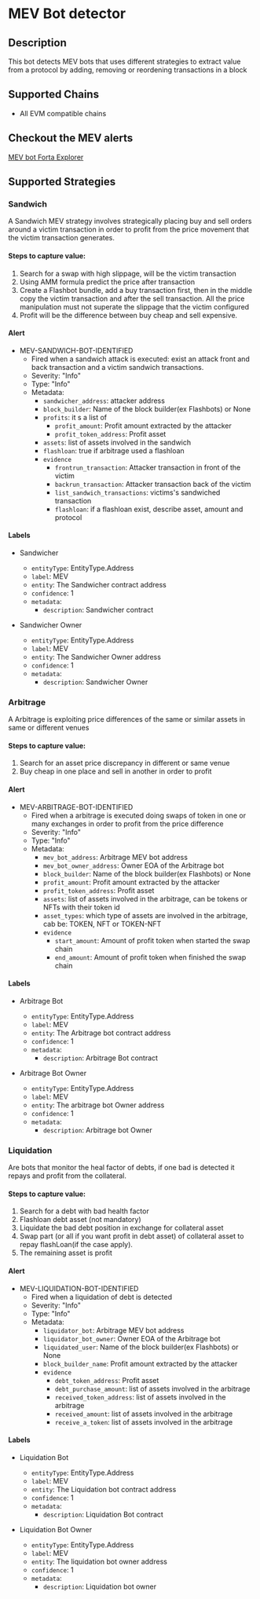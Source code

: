 # MEV Bot detector

## Description

This bot detects MEV bots that uses different strategies to extract value from a protocol by adding, removing or reordening transactions in a block 

## Supported Chains

- All EVM compatible chains

## Checkout the MEV alerts

[MEV bot Forta Explorer](https://app.forta.network/bot/0x5bb675492f3accba1d35e7f59f584b6fae11df919f13223f3056a69dc5686b4b)


## Supported Strategies

### Sandwich

 A Sandwich MEV strategy involves strategically placing buy and sell orders around a victim transaction in order to profit from the price movement that the victim transaction generates.

#### Steps to capture value:
1. Search for a swap with high slippage, will be the victim transaction
2. Using AMM formula predict the price after transaction
3. Create a Flashbot bundle, add a buy transaction first, then in the middle copy the victim transaction and after the sell transaction. All the price manipulation must not superate the slippage that the victim configured
4. Profit will be the difference between buy cheap and sell expensive. 

#### Alert

- MEV-SANDWICH-BOT-IDENTIFIED
    - Fired when a sandwich attack is executed: exist an attack front and back transaction and a victim sandwich transactions.
    - Severity: "Info"
    - Type: "Info"
    - Metadata:
        - `sandwicher_address`: attacker address 
        - `block_builder`: Name of the block builder(ex Flashbots) or None 
        -  `profits`: it s a list of
            - `profit_amount`: Profit amount extracted by the attacker
            - `profit_token_address`: Profit asset
        - `assets`: list of assets involved in the sandwich
        - `flashloan`: true if arbitrage used a flashloan
        - `evidence`
          - `frontrun_transaction`: Attacker transaction in front of the victim
          - `backrun_transaction`: Attacker transaction back of the victim
          - `list_sandwich_transactions`: victims's sandwiched transaction
          - `flashloan`: if a flashloan exist, describe asset, amount and protocol


#### Labels
- Sandwicher
    - `entityType`: EntityType.Address
    - `label`: MEV
    - `entity`: The Sandwicher contract address
    - `confidence`:  1
    - `metadata`:
        - `description`: Sandwicher contract 


- Sandwicher Owner
    - `entityType`: EntityType.Address
    - `label`: MEV
    - `entity`: The Sandwicher Owner address
    - `confidence`:  1
    - `metadata`:
        - `description`: Sandwicher Owner 


### Arbitrage

 A Arbitrage is exploiting price differences of the same or similar assets in same or different venues

#### Steps to capture value:
1. Search for an asset price discrepancy in different or same venue
2. Buy cheap in one place and sell in another in order to profit


#### Alert
- MEV-ARBITRAGE-BOT-IDENTIFIED
    - Fired when a arbitrage is executed doing swaps of token in one or many exchanges in order to profit from the price difference
    - Severity: "Info"
    - Type: "Info"
    - Metadata:
        - `mev_bot_address`: Arbitrage MEV bot address 
        - `mev_bot_owner_address`: Owner EOA of the Arbitrage bot 
        - `block_builder`: Name of the block builder(ex Flashbots) or None 
        - `profit_amount`: Profit amount extracted by the attacker
        - `profit_token_address`: Profit asset
        - `assets`: list of assets involved in the arbitrage, can be tokens or NFTs with their token id
        - `asset_types`: which type of assets are involved in the arbitrage, cab be: TOKEN, NFT or TOKEN-NFT
        - `evidence`
          - `start_amount`: Amount of profit token when started the swap chain
          - `end_amount`: Amount of profit token when finished the swap chain


#### Labels
- Arbitrage Bot
    - `entityType`: EntityType.Address
    - `label`: MEV
    - `entity`: The Arbitrage bot contract address
    - `confidence`:  1
    - `metadata`:
        - `description`: Arbitrage Bot contract 


- Arbitrage Bot Owner
    - `entityType`: EntityType.Address
    - `label`: MEV
    - `entity`: The arbitrage bot Owner address
    - `confidence`:  1
    - `metadata`:
        - `description`: Arbitrage bot Owner 




### Liquidation

 Are bots that monitor the heal factor of debts, if one bad is detected it repays and profit from the collateral. 

#### Steps to capture value:
1. Search for a debt with bad health factor
2. Flashloan debt asset (not mandatory)
3. Liquidate the bad debt position in exchange for collateral asset
4. Swap part (or all if you want profit in debt asset) of collateral asset to repay flashLoan(if the case apply).
5. The remaining asset is profit
 


#### Alert
- MEV-LIQUIDATION-BOT-IDENTIFIED
    - Fired when a liquidation of debt is detected
    - Severity: "Info"
    - Type: "Info"
    - Metadata:
        - `liquidator_bot`: Arbitrage MEV bot address 
        - `liquidator_bot_owner`: Owner EOA of the Arbitrage bot 
        - `liquidated_user`: Name of the block builder(ex Flashbots) or None 
        - `block_builder_name`: Profit amount extracted by the attacker
        - `evidence`
          - `debt_token_address`: Profit asset
          - `debt_purchase_amount`: list of assets involved in the arbitrage
          - `received_token_address`: list of assets involved in the arbitrage
          - `received_amount`: list of assets involved in the arbitrage
          - `receive_a_token`: list of assets involved in the arbitrage


#### Labels
- Liquidation Bot
    - `entityType`: EntityType.Address
    - `label`: MEV
    - `entity`: The Liquidation bot contract address
    - `confidence`:  1
    - `metadata`:
        - `description`: Liquidation Bot contract 


- Liquidation Bot Owner
    - `entityType`: EntityType.Address
    - `label`: MEV
    - `entity`: The liquidation bot owner address
    - `confidence`:  1
    - `metadata`:
        - `description`: Liquidation bot owner 